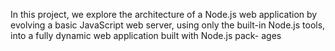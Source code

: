 In this project, we explore the architecture of a Node.js web application by evolving a
basic JavaScript web server, using only the built-in Node.js tools, into a fully dynamic
web application built with Node.js pack-
ages